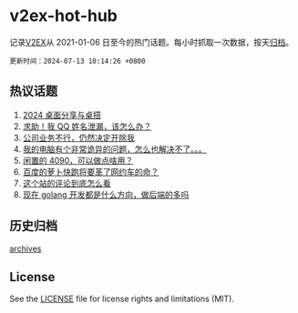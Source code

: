 # v2ex-hot-hub

 记录[V2EX](https://www.v2ex.com/)从 2021-01-06 日至今的热门话题。每小时抓取一次数据，按天[归档](archives)。

`更新时间：2024-07-13 10:14:26 +0800`

## 热议话题

1. [2024 桌面分享与桌搭](https://www.v2ex.com/t/1056774)
1. [求助！我 QQ 姓名泄漏，该怎么办？](https://www.v2ex.com/t/1056904)
1. [公司业务不行，仍然决定开除我](https://www.v2ex.com/t/1056777)
1. [我的电脑有个非常诡异的问题，怎么也解决不了。。。](https://www.v2ex.com/t/1056836)
1. [闲置的 4090，可以做点啥用？](https://www.v2ex.com/t/1056778)
1. [百度的萝卜快跑将要革了网约车的命？](https://www.v2ex.com/t/1056843)
1. [这个站的评论到底怎么看](https://www.v2ex.com/t/1056765)
1. [现在 golang 开发都是什么方向，做后端的多吗](https://www.v2ex.com/t/1056858)

## 历史归档

[archives](archives)

## License

See the [LICENSE](LICENSE) file for license rights and limitations (MIT).
